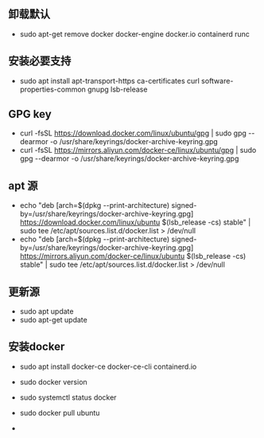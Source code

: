 ## 卸载默认
* sudo apt-get remove docker docker-engine docker.io containerd runc

## 安装必要支持
* sudo apt install apt-transport-https ca-certificates curl software-properties-common gnupg lsb-release

## GPG key
* curl -fsSL https://download.docker.com/linux/ubuntu/gpg | sudo gpg --dearmor -o /usr/share/keyrings/docker-archive-keyring.gpg
* curl -fsSL https://mirrors.aliyun.com/docker-ce/linux/ubuntu/gpg | sudo gpg --dearmor -o /usr/share/keyrings/docker-archive-keyring.gpg

## apt 源
* echo "deb [arch=$(dpkg --print-architecture) signed-by=/usr/share/keyrings/docker-archive-keyring.gpg] https://download.docker.com/linux/ubuntu $(lsb_release -cs) stable" | sudo tee /etc/apt/sources.list.d/docker.list > /dev/null
* echo "deb [arch=$(dpkg --print-architecture) signed-by=/usr/share/keyrings/docker-archive-keyring.gpg] https://mirrors.aliyun.com/docker-ce/linux/ubuntu $(lsb_release -cs) stable" | sudo tee /etc/apt/sources.list.d/docker.list > /dev/null

## 更新源
* sudo apt update
* sudo apt-get update

## 安装docker
* sudo apt install docker-ce docker-ce-cli containerd.io

* sudo docker version

* sudo systemctl status docker

* sudo docker pull ubuntu
* 
